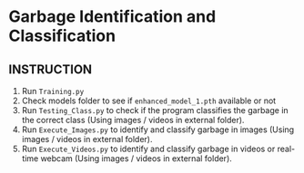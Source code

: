 # Garbage Identification and Classification
## INSTRUCTION
1. Run `Training.py`
2. Check models folder to see if `enhanced_model_1.pth` available or not
3. Run `Testing_Class.py` to check if the program classifies the garbage in the correct class (Using images / videos in external folder).
4. Run `Execute_Images.py` to identify and classify garbage in images (Using images / videos in external folder).
5. Run `Execute_Videos.py` to identify and classify garbage in videos or real-time webcam (Using images / videos in external folder).
